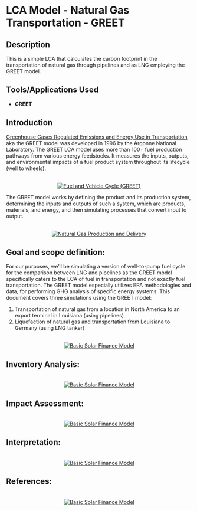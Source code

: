 # LCA Model - Natural Gas Transportation - GREET

<h2>Description</h2>
This is a simple LCA that calculates the carbon footprint in the transportation of natural gas through pipelines and as LNG employing the GREET model. 
<br />

<h2>Tools/Applications Used</h2>

- <b>GREET</b> 

<h2>Introduction</h2>

[Greenhouse Gases Regulated Emissions and Energy Use in Transportation](https://greet.anl.gov/files/2011ws-overview-lca) aka the GREET model was developed in 1996 by the Argonne National Laboratory. The GREET LCA model uses more than 100+ fuel production pathways from various energy feedstocks. It measures the inputs, outputs, and environmental impacts of a fuel product system throughout its lifecycle (well to wheels). 

<p align="center">
<br/>
<a href="https://imgur.com/wWc22r8"><img src="https://i.imgur.com/wWc22r8.jpg" alt="Fuel and Vehicle Cycle (GREET)" /></a> 
</p>

The GREET model works by defining the product and its production system, determining the inputs and outputs of such a system, which are products, materials, and energy, and then simulating processes that convert input to output.

<p align="center">
<br/>
<a href="https://imgur.com/zorhZ1A"><img src="https://i.imgur.com/zorhZ1A.png" alt="Natural Gas Production and Delivery" /></a> 
</p>

<h2>Goal and scope definition:</h2>

For our purposes, we’ll be simulating a version of well-to-pump fuel cycle for the comparison between LNG and pipelines as the GREET model specifically caters to the LCA of fuel in transportation and not exactly fuel transportation. The GREET model especially utilizes EPA methodologies and data, for performing GHG analysis of specific energy systems. This document covers three simulations using the GREET model:
1. Transportation of natural gas from a location in North America to an export terminal in Louisiana (using pipelines)
2. Liquefaction of natural gas and transportation from Louisiana to Germany (using LNG tanker)

<p align="center">
<br/>
<a href="https://imgur.com/v9tGdzn"><img src="https://i.imgur.com/v9tGdzn.jpg" alt="Basic Solar Finance Model" /></a>
</p>

<h2>Inventory Analysis:</h2>

<p align="center">
<br/>
<a href="https://imgur.com/v9tGdzn"><img src="https://i.imgur.com/v9tGdzn.jpg" alt="Basic Solar Finance Model" /></a>
</p>

<h2>Impact Assessment:</h2>

<p align="center">
<br/>
<a href="https://imgur.com/v9tGdzn"><img src="https://i.imgur.com/v9tGdzn.jpg" alt="Basic Solar Finance Model" /></a>
</p>

<h2>Interpretation:</h2>

<p align="center">
<br/>
<a href="https://imgur.com/v9tGdzn"><img src="https://i.imgur.com/v9tGdzn.jpg" alt="Basic Solar Finance Model" /></a>
</p>


<h2>References:</h2>

<p align="center">
<br/>
<a href="https://imgur.com/v9tGdzn"><img src="https://i.imgur.com/v9tGdzn.jpg" alt="Basic Solar Finance Model" /></a>
</p>

<!--
 ```diff
- text in red
+ text in green
! text in orange
# text in gray
@@ text in purple (and bold)@@
```
--!>
